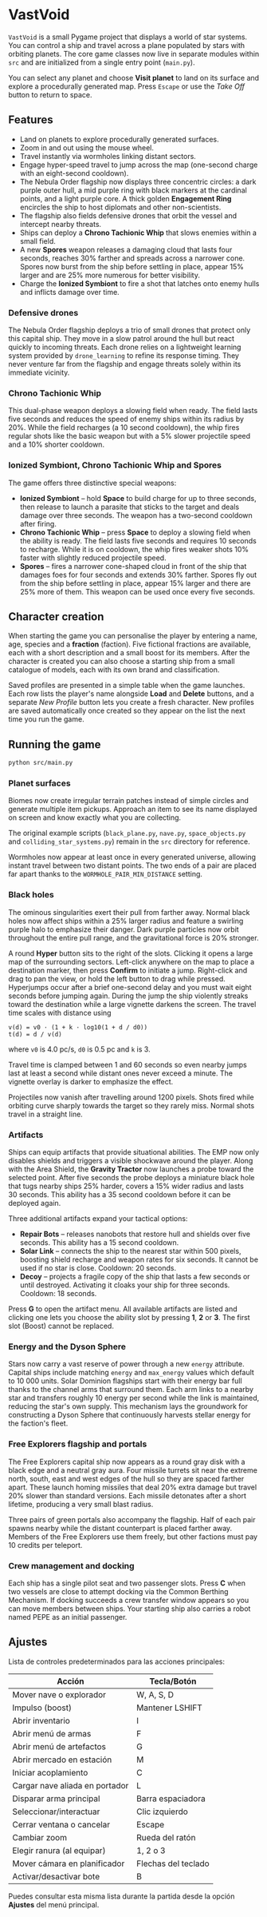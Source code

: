 # VastVoid

`VastVoid` is a small Pygame project that displays a world of star systems.
You can control a ship and travel across a plane populated by stars with
orbiting planets.
The core game classes now live in separate modules within `src` and are
initialized from a single entry point (`main.py`).

You can select any planet and choose **Visit planet** to land on its surface
and explore a procedurally generated map. Press `Escape` or use the *Take Off*
button to return to space.

## Features

* Land on planets to explore procedurally generated surfaces.
* Zoom in and out using the mouse wheel.
* Travel instantly via wormholes linking distant sectors.
* Engage hyper-speed travel to jump across the map
  (one-second charge with an eight-second cooldown).
* The Nebula Order flagship now displays three concentric circles: a dark
  purple outer hull, a mid purple ring with black markers at the cardinal
  points, and a light purple core. A thick golden **Engagement Ring** encircles
  the ship to host diplomats and other non-scientists.
* The flagship also fields defensive drones that orbit the vessel and intercept
  nearby threats.
* Ships can deploy a **Chrono Tachionic Whip** that slows enemies within a small field.
* A new **Spores** weapon releases a damaging cloud that lasts four seconds,
  reaches 30% farther and spreads across a narrower cone. Spores now
  burst from the ship before settling in place, appear 15% larger and are 25%
  more numerous for better visibility.
* Charge the **Ionized Symbiont** to fire a shot that latches onto enemy hulls and inflicts damage over time.

### Defensive drones
The Nebula Order flagship deploys a trio of small drones that protect only this
capital ship. They move in a slow patrol around the hull but react quickly to
incoming threats. Each drone relies on a lightweight learning
system provided by `drone_learning` to refine its response timing. They never
venture far from the flagship and engage threats solely within its immediate
vicinity.

### Chrono Tachionic Whip
This dual-phase weapon deploys a slowing field when ready. The field lasts five
seconds and reduces the speed of enemy ships within its radius by 20%.
While the field recharges (a 10&nbsp;second cooldown), the whip fires regular
shots like the basic weapon but with a 5% slower projectile speed and a 10%
shorter cooldown.

### Ionized Symbiont, Chrono Tachionic Whip and Spores
The game offers three distinctive special weapons:

* **Ionized Symbiont** – hold **Space** to build charge for up to three seconds,
  then release to launch a parasite that sticks to the target and deals damage
  over three seconds. The weapon has a two-second cooldown after firing.
* **Chrono Tachionic Whip** – press **Space** to deploy a slowing field when the
  ability is ready. The field lasts five seconds and requires 10 seconds to
  recharge. While it is on cooldown, the whip fires weaker shots 10% faster with
  slightly reduced projectile speed.
* **Spores** – fires a narrower cone-shaped cloud in front of the ship
  that damages foes for four seconds and extends 30% farther. Spores fly out
  from the ship before settling in place, appear 15% larger and there are 25%
  more of them. This weapon can be used once every five seconds.

## Character creation

When starting the game you can personalise the player by entering a name,
age, species and a **fraction** (faction). Five fictional fractions are
available, each with a short description and a small boost for its members.
After the character is created you can also choose a starting ship from a
small catalogue of models, each with its own brand and classification.

Saved profiles are presented in a simple table when the game launches.
Each row lists the player's name alongside **Load** and **Delete** buttons,
and a separate *New Profile* button lets you create a fresh character.
New profiles are saved automatically once created so they appear on the list
the next time you run the game.

## Running the game

```bash
python src/main.py
```

### Planet surfaces

Biomes now create irregular terrain patches instead of simple circles and
generate multiple item pickups. Approach an item to see its name displayed on
screen and know exactly what you are collecting.

The original example scripts (`black_plane.py`, `nave.py`, `space_objects.py`
and `colliding_star_systems.py`) remain in the `src` directory for reference.

Wormholes now appear at least once in every generated universe, allowing
instant travel between two distant points. The two ends of a pair are
placed far apart thanks to the `WORMHOLE_PAIR_MIN_DISTANCE` setting.

### Black holes
The ominous singularities exert their pull from farther away. Normal black
holes now affect ships within a 25% larger radius and feature a swirling
purple halo to emphasize their danger. Dark purple particles now orbit
throughout the entire pull range, and the gravitational force is 20% stronger.


A round **Hyper** button sits to the right of the slots. Clicking it opens a
large map of the surrounding sectors. Left-click anywhere on the map to place a
destination marker, then press **Confirm** to initiate a jump. Right-click and
drag to pan the view, or hold the left button to drag while pressed. Hyperjumps occur after a brief one-second delay and you must wait eight seconds before jumping again.
During the jump the ship violently streaks toward the destination while a large vignette darkens the screen. The travel time scales with distance using

```
v(d) = v0 · (1 + k · log10(1 + d / d0))
t(d) = d / v(d)
```

where `v0` is 4.0 pc/s, `d0` is 0.5 pc and `k` is 3.

Travel time is clamped between 1 and 60 seconds so even nearby jumps last at
least a second while distant ones never exceed a minute. The vignette overlay is
darker to emphasize the effect.

Projectiles now vanish after travelling around 1200 pixels. Shots fired while
orbiting curve sharply towards the target so they rarely miss. Normal shots
travel in a straight line.

### Artifacts
Ships can equip artifacts that provide situational abilities. The EMP now only
disables shields and triggers a visible shockwave around the player.
Along with the Area Shield, the **Gravity Tractor** now launches a probe toward
the selected point. After five seconds the probe deploys a miniature black hole
that tugs nearby ships 25% harder, covers a 15% wider radius and lasts
30&nbsp;seconds. This ability has a 35&nbsp;second cooldown before it can be
deployed again.

Three additional artifacts expand your tactical options:

* **Repair Bots** – releases nanobots that restore hull and shields over five
  seconds. This ability has a 15&nbsp;second cooldown.
* **Solar Link** – connects the ship to the nearest star within 500 pixels,
  boosting shield recharge and weapon rates for six seconds. It cannot be used
  if no star is close. Cooldown: 20&nbsp;seconds.
* **Decoy** – projects a fragile copy of the ship that lasts a few seconds or
  until destroyed. Activating it cloaks your ship for three seconds. Cooldown:
  18&nbsp;seconds.

Press **G** to open the artifact menu. All available artifacts are listed and
clicking one lets you choose the ability slot by pressing **1**, **2** or **3**.
The first slot (Boost) cannot be replaced.

### Energy and the Dyson Sphere

Stars now carry a vast reserve of power through a new `energy` attribute.
Capital ships include matching `energy` and `max_energy` values which default
to 10&nbsp;000 units. Solar Dominion flagships start with their energy bar full
thanks to the channel arms that surround them. Each arm links to a nearby star
and transfers roughly 10 energy per second while the link is maintained,
reducing the star's own supply. This mechanism lays the groundwork for
constructing a Dyson Sphere that continuously harvests stellar energy for the
faction's fleet.

### Free Explorers flagship and portals

The Free Explorers capital ship now appears as a round gray disk with a black
edge and a neutral gray aura. Four missile turrets sit near the extreme north,
south, east and west edges of the hull so they are spaced farther apart. These
launch homing missiles that deal 20% extra damage but travel 20%
slower than standard versions. Each missile detonates after a short lifetime,
producing a very small blast radius.

Three pairs of green portals also accompany the flagship. Half of each pair
spawns nearby while the distant counterpart is placed farther away. Members of
the Free Explorers use them freely, but other factions must pay 10 credits per
teleport.

### Crew management and docking

Each ship has a single pilot seat and two passenger slots. Press **C** when two vessels are close to attempt docking via the Common Berthing Mechanism. If docking succeeds a crew transfer window appears so you can move members between ships. Your starting ship also carries a robot named PEPE as an initial passenger.

## Ajustes

Lista de controles predeterminados para las acciones principales:

| Acción | Tecla/Botón |
| --- | --- |
| Mover nave o explorador | W, A, S, D |
| Impulso (boost) | Mantener LSHIFT |
| Abrir inventario | I |
| Abrir menú de armas | F |
| Abrir menú de artefactos | G |
| Abrir mercado en estación | M |
| Iniciar acoplamiento | C |
| Cargar nave aliada en portador | L |
| Disparar arma principal | Barra espaciadora |
| Seleccionar/interactuar | Clic izquierdo |
| Cerrar ventana o cancelar | Escape |
| Cambiar zoom | Rueda del ratón |
| Elegir ranura (al equipar) | 1, 2 o 3 |
| Mover cámara en planificador | Flechas del teclado |
| Activar/desactivar bote | B |

Puedes consultar esta misma lista durante la partida desde la opción **Ajustes** del menú principal.

